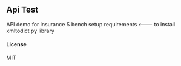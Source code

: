 ## Api Test

API demo for insurance
$ bench setup requirements <--- to install xmltodict py library
#### License

MIT